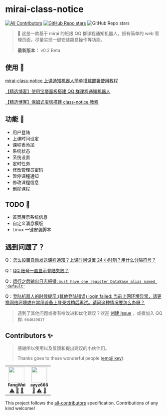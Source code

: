 # mirai-class-notice

<!-- ALL-CONTRIBUTORS-BADGE:START - Do not remove or modify this section -->
[![All Contributors](https://img.shields.io/badge/all_contributors-2-orange.svg?style=flat-square)](#contributors-)<!-- ALL-CONTRIBUTORS-BADGE:END -->
[![GitHub Repo stars](https://img.shields.io/badge/664649817-Join%20QQ%20Group-blue?style=flat-square&logo=tencentqq&logoColor=white)](https://jq.qq.com/?_wv=1027&k=rzlC4dys)
![GitHub Repo stars](https://img.shields.io/github/stars/PBK-B/mirai-class-notice?style=social)


> 🥳 这是一款基于 mirai 的班级 QQ 群课程通知机器人，拥有简单的 web 管理页面，尽量实现一键安装简易操作等功能。
>
> **最新版本：** v0.2 Beta

## 使用 🍗

[mirai-class-notice 上课通知机器人简单搭建部署使用教程](/docs/use.md)

[【精选博客】使用宝塔面板搭建 QQ 群课程通知机器人](https://www.fw1028.top/archives/177)

[【精选博客】保姆式宝塔搭建 class-notice 教程](docs/blog/bt-use-tutorial-21827.md)

## 功能 🦁

-   用户登陆
-   上课时间设定
-   课程表添加
-   系统状态
-   系统设置
-   定时任务
-   修改管理员密码
-   暂停课程通知
-   修改课程信息
-   删除课程

## TODO 🦑

-   首页展示系统信息
-   自定义消息模版
-   Linux 一键安装脚本

## 遇到问题了？

Q：[怎么设置自动发送课程通知？上课时间设置 24 小时制？用什么分隔符号？](https://github.com/PBK-B/mirai-class-notice/issues/8#issuecomment-906876569)


Q：[QQ 账号一直显示登陆失败？](https://github.com/PBK-B/mirai-class-notice/issues/4#issuecomment-905483607)


Q：[运行之后输出日志报错: `must have one register DataBase alias named 'default'`](https://github.com/PBK-B/mirai-class-notice/issues/9#issuecomment-906110508)


Q：[登陆机器人的时候提示:(其他登陆错误) login failed: 当前上网环境异常，请更换网络环境或在常用设备上登录或稍后再试。请问这种情况要怎么办呀？](https://github.com/PBK-B/mirai-class-notice/issues/8#issuecomment-906104558)


> 遇到了其他问题或者有啥改进和优化建议？欢迎 [创建 Issue](https://github.com/PBK-B/mirai-class-notice/issues/new) ，或者加入 QQ 群: `664649817`

## Contributors ✨

> 感谢所以使用以及反馈和提出建议的小伙伴们。
>
> Thanks goes to these wonderful people ([emoji key](https://allcontributors.org/docs/en/emoji-key)):

<!-- ALL-CONTRIBUTORS-LIST:START - Do not remove or modify this section -->
<!-- prettier-ignore-start -->
<!-- markdownlint-disable -->
<table>
  <tr>
    <td align="center"><a href="https://www.fw1028.top/"><img src="https://avatars.githubusercontent.com/u/59783568?v=4?s=50" width="50px;" alt=""/><br /><sub><b>FangWei</b></sub></a><br /><a href="https://github.com/PBK-B/mirai-class-notice/commits?author=FW27623" title="Tests">⚠️</a> <a href="#blog-FW27623" title="Blogposts">📝</a> <a href="https://github.com/PBK-B/mirai-class-notice/issues?q=author%3AFW27623" title="Bug reports">🐛</a></td>
    <td align="center"><a href="https://github.com/ayyz666"><img src="https://avatars.githubusercontent.com/u/60257793?v=4?s=50" width="50px;" alt=""/><br /><sub><b>ayyz666</b></sub></a><br /><a href="https://github.com/PBK-B/mirai-class-notice/issues?q=author%3Aayyz666" title="Bug reports">🐛</a> <a href="https://github.com/PBK-B/mirai-class-notice/commits?author=ayyz666" title="Tests">⚠️</a> <a href="docs/blog/bt-use-tutorial-21827.md" title="Blogposts">📝</a></td>
  </tr>
</table>

<!-- markdownlint-restore -->
<!-- prettier-ignore-end -->

<!-- ALL-CONTRIBUTORS-LIST:END -->

This project follows the [all-contributors](https://github.com/all-contributors/all-contributors) specification. Contributions of any kind welcome!